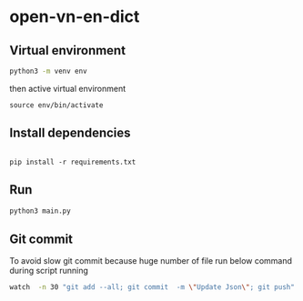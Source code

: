 # open-vn-en-dict

## Virtual environment
```sh
python3 -m venv env
```
then active virtual environment
```
source env/bin/activate
```

## Install dependencies
```

pip install -r requirements.txt

```

## Run
```sh
python3 main.py
```

## Git commit
To avoid slow git commit because huge number of file run below command during script running 

```sh
watch  -n 30 "git add --all; git commit  -m \"Update Json\"; git push"